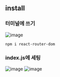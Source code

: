 ## install

### 터미널에 쓰기
![image](https://github.com/3dodam/react_basic/assets/129016953/bd41f051-af46-4085-bd7a-bb2fddd5f68e)

    npm i react-router-dom

### index.js에 세팅
![image](https://github.com/3dodam/react_basic/assets/129016953/d760dff4-96a1-4e0e-bc8c-c440eb70f8f4)
![image](https://github.com/3dodam/react_basic/assets/129016953/767bf847-9f84-4dae-88cf-3dac6baef20b)
